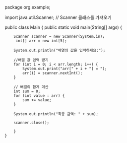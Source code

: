 package org.example;

import java.util.Scanner; // Scanner 클래스를 가져오기

public class Main {
    public static void main(String[] args) {

        Scanner scanner = new Scanner(System.in);
         int[] arr = new int[5];

        System.out.println("배열의 값을 입력하세요:");

        //배열 값 입력 받기
        for (int i = 0; i < arr.length; i++) {
            System.out.print("arr[" + i + "] = ");
            arr[i] = scanner.nextInt();
        }

        // 배열의 합계 계산
        int sum = 0;
        for (int value : arr) {
            sum += value;
        }

        System.out.println("최종 금액: " + sum);

        scanner.close();

        }
    }